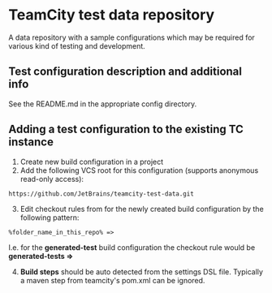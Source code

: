 # TeamCity test data repository
A data repository with a sample configurations which may be required for various kind of testing and development.
## Test configuration description and additional info
See the README.md in the appropriate config directory.
## Adding a test configuration to the existing TC instance
1. Create new build configuration in a project
2. Add the following VCS root for this configuration (supports anonymous read-only access):
```
https://github.com/JetBrains/teamcity-test-data.git
```
3. Edit checkout rules from for the newly created build configuration by the following pattern: 
```
%folder_name_in_this_repo% =>
```
I.e. for the **generated-test** build configuration the checkout rule would be **generated-tests =>**

4.  **Build steps** should be auto detected from the settings DSL file. Typically a maven step from teamcity's pom.xml can be ignored.




